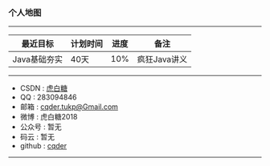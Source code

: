 ### 个人地图
***

|最近目标|计划时间|进度|备注|
---|---|---|---
Java基础夯实|40天|10%|疯狂Java讲义

***

- CSDN : [虎白糖](http://my.csdn.net/qq_36118959)
- QQ : 283094846
- 邮箱 : cqder.tukp@Gmail.com
- 微博 : 虎白糖2018
- 公众号 : 暂无
- 码云 : 暂无
- github : [cqder](https://github.com/cqder)

***
